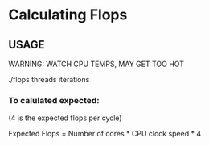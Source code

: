 # Calculating Flops

## USAGE

WARNING: WATCH CPU TEMPS, MAY GET TOO HOT

./flops threads iterations

### To calulated expected:
(4 is the expected flops per cycle)

Expected Flops = Number of cores * CPU clock speed * 4
